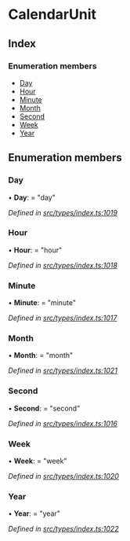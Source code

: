 # CalendarUnit

## Index

### Enumeration members

* [Day](calendarunit.md#day)
* [Hour](calendarunit.md#hour)
* [Minute](calendarunit.md#minute)
* [Month](calendarunit.md#month)
* [Second](calendarunit.md#second)
* [Week](calendarunit.md#week)
* [Year](calendarunit.md#year)

## Enumeration members

### Day

• **Day**: = "day"

_Defined in_ [_src/types/index.ts:1019_](https://github.com/PolymathNetwork/polymesh-sdk/blob/56921667/src/types/index.ts#L1019)

### Hour

• **Hour**: = "hour"

_Defined in_ [_src/types/index.ts:1018_](https://github.com/PolymathNetwork/polymesh-sdk/blob/56921667/src/types/index.ts#L1018)

### Minute

• **Minute**: = "minute"

_Defined in_ [_src/types/index.ts:1017_](https://github.com/PolymathNetwork/polymesh-sdk/blob/56921667/src/types/index.ts#L1017)

### Month

• **Month**: = "month"

_Defined in_ [_src/types/index.ts:1021_](https://github.com/PolymathNetwork/polymesh-sdk/blob/56921667/src/types/index.ts#L1021)

### Second

• **Second**: = "second"

_Defined in_ [_src/types/index.ts:1016_](https://github.com/PolymathNetwork/polymesh-sdk/blob/56921667/src/types/index.ts#L1016)

### Week

• **Week**: = "week"

_Defined in_ [_src/types/index.ts:1020_](https://github.com/PolymathNetwork/polymesh-sdk/blob/56921667/src/types/index.ts#L1020)

### Year

• **Year**: = "year"

_Defined in_ [_src/types/index.ts:1022_](https://github.com/PolymathNetwork/polymesh-sdk/blob/56921667/src/types/index.ts#L1022)

